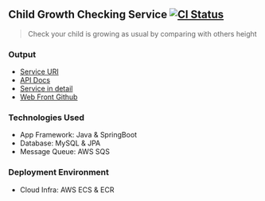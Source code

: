 ## Child Growth Checking Service [![CI Status](https://github.com/MJbae/child-growth-server/actions/workflows/production.yml/badge.svg?branch=main)](https://github.com/MJbae/child-growth-server/actions/workflows/production.yml)
> Check your child is growing as usual by comparing with others height
### Output
* [Service URI](https://www.check-ki.com/)
* [API Docs](https://documenter.getpostman.com/view/17035275/VUjPHQhB#d69b2e32-db50-4a73-b361-85b96b0ff98a)
* [Service in detail](https://studynote.oopy.io/projects/7)
* [Web Front Github](https://github.com/welinhong/child-growth-client)
### Technologies Used
* App Framework: Java & SpringBoot
* Database: MySQL & JPA
* Message Queue: AWS SQS
### Deployment Environment
* Cloud Infra: AWS ECS & ECR

